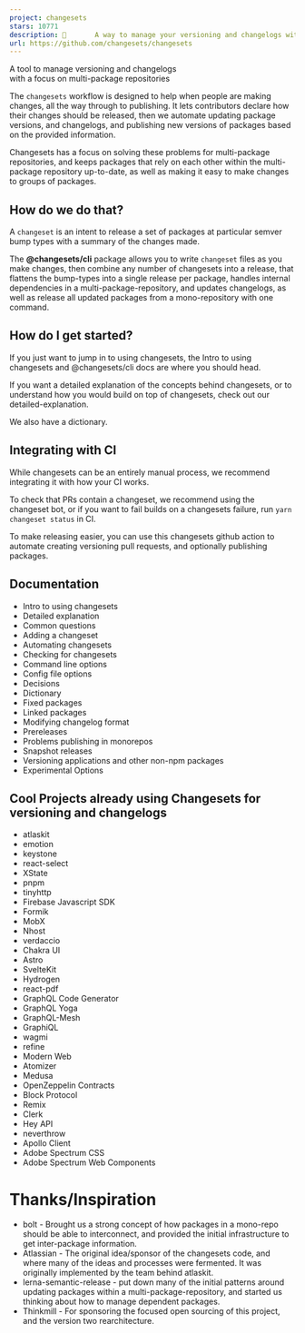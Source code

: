 ```yaml
---
project: changesets
stars: 10771
description: 🦋       A way to manage your versioning and changelogs with a focus on monorepos
url: https://github.com/changesets/changesets
---
```


A tool to manage versioning and changelogs  
with a focus on multi-package repositories

  

The `changesets` workflow is designed to help when people are making changes, all the way through to publishing. It lets contributors declare how their changes should be released, then we automate updating package versions, and changelogs, and publishing new versions of packages based on the provided information.

Changesets has a focus on solving these problems for multi-package repositories, and keeps packages that rely on each other within the multi-package repository up-to-date, as well as making it easy to make changes to groups of packages.

How do we do that?
------------------

A `changeset` is an intent to release a set of packages at particular semver bump types with a summary of the changes made.

The **@changesets/cli** package allows you to write `changeset` files as you make changes, then combine any number of changesets into a release, that flattens the bump-types into a single release per package, handles internal dependencies in a multi-package-repository, and updates changelogs, as well as release all updated packages from a mono-repository with one command.

How do I get started?
---------------------

If you just want to jump in to using changesets, the Intro to using changesets and @changesets/cli docs are where you should head.

If you want a detailed explanation of the concepts behind changesets, or to understand how you would build on top of changesets, check out our detailed-explanation.

We also have a dictionary.

Integrating with CI
-------------------

While changesets can be an entirely manual process, we recommend integrating it with how your CI works.

To check that PRs contain a changeset, we recommend using the changeset bot, or if you want to fail builds on a changesets failure, run `yarn changeset status` in CI.

To make releasing easier, you can use this changesets github action to automate creating versioning pull requests, and optionally publishing packages.

Documentation
-------------

-   Intro to using changesets
-   Detailed explanation
-   Common questions
-   Adding a changeset
-   Automating changesets
-   Checking for changesets
-   Command line options
-   Config file options
-   Decisions
-   Dictionary
-   Fixed packages
-   Linked packages
-   Modifying changelog format
-   Prereleases
-   Problems publishing in monorepos
-   Snapshot releases
-   Versioning applications and other non-npm packages
-   Experimental Options

Cool Projects already using Changesets for versioning and changelogs
--------------------------------------------------------------------

-   atlaskit
-   emotion
-   keystone
-   react-select
-   XState
-   pnpm
-   tinyhttp
-   Firebase Javascript SDK
-   Formik
-   MobX
-   Nhost
-   verdaccio
-   Chakra UI
-   Astro
-   SvelteKit
-   Hydrogen
-   react-pdf
-   GraphQL Code Generator
-   GraphQL Yoga
-   GraphQL-Mesh
-   GraphiQL
-   wagmi
-   refine
-   Modern Web
-   Atomizer
-   Medusa
-   OpenZeppelin Contracts
-   Block Protocol
-   Remix
-   Clerk
-   Hey API
-   neverthrow
-   Apollo Client
-   Adobe Spectrum CSS
-   Adobe Spectrum Web Components

Thanks/Inspiration
==================

-   bolt - Brought us a strong concept of how packages in a mono-repo should be able to interconnect, and provided the initial infrastructure to get inter-package information.
-   Atlassian - The original idea/sponsor of the changesets code, and where many of the ideas and processes were fermented. It was originally implemented by the team behind atlaskit.
-   lerna-semantic-release - put down many of the initial patterns around updating packages within a multi-package-repository, and started us thinking about how to manage dependent packages.
-   Thinkmill - For sponsoring the focused open sourcing of this project, and the version two rearchitecture.
